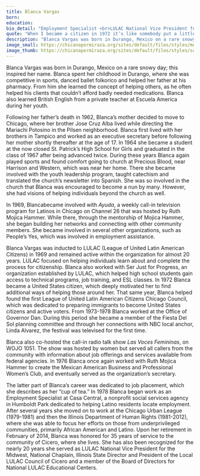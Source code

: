 ```yaml
---
title: Blanca Vargas
born: 
education: 
bio_detail: "Employment Specialist <br>LULAC National Vice President for the Midwest"
quote: "When I became a citizen in 1972 it’s like somebody put a little fire under me and said, ‘Blanca, you’re going to help other people become citizens as well.’"
description: "Blanca Vargas was born in Durango, Mexico on a rare snowy day; this inspired her name. Blanca spent her childhood in Durango, where she was competitive in sports, danced ballet folkorico and helped her father at his pharmacy. From him she learned the concept of helping others, as he often helped his clients that couldn’t afford badly needed medications. Blanca also learned British English from a private teacher at Escuela America during her youth."
image_small: https://chicanapormiraza.org/sites/default/files/styles/medium/public/blancavargas.jpeg
image_thumb: https://chicanapormiraza.org/sites/default/files/styles/square_thumbnail/public/blancavargas.jpeg
--- 
```


Blanca Vargas was born in Durango, Mexico on a rare snowy day; this inspired her name. Blanca spent her childhood in Durango, where she was competitive in sports, danced ballet folkorico and helped her father at his pharmacy. From him she learned the concept of helping others, as he often helped his clients that couldn’t afford badly needed medications.  Blanca also learned British English from a private teacher at Escuela America during her youth.

Following her father’s death in 1962, Blanca’s mother decided to move to Chicago, where her brother Jose Cruz Alba lived while directing the Mariachi Potosino in the Pilsen neighborhood. Blanca first lived with her brothers in Tampico and worked as an executive secretary before following her mother shortly thereafter at the age of 17.  In 1964 she became a student at the now closed St. Patrick’s High School for Girls and graduated in the class of 1967 after being advanced twice.  During these years Blanca again played sports and found comfort going to church at Precious Blood, near Harrison and Western, which was near her home.  There she became involved with the youth leadership program, taught catechism and translated the church’s newsletter into Spanish.  She was so involved in the church that Blanca was encouraged to become a nun by many. However, she had visions of helping individuals beyond the church as well.

In 1969, Blancabecame involved with <em>Ayuda</em>, a weekly call-in television program for Latinos in Chicago on Channel 26 that was hosted by Ruth Mojica Hammer.   While there, through the mentorship of Mojica Hammer, she began building her networks and connecting with other community members.  She became involved in several other organizations, such as People’s Yes, which was involved in employment assistance. 

Blanca Vargas was inducted to LULAC (League of United Latin American Citizens) in 1969 and remained active within the organization for almost 20 years. LULAC focused on helping individuals learn about and complete the process for citizenship. Blanca also worked with Ser Just for Progress, an organization established by LULAC, which helped high school students gain access to technical programs, job training, and ESL classes.  In 1972 Blanca became a United States citizen, which deeply motivated her to find additional ways of helping those around her.  That same year, Blanca helped found the first League of United Latin American Citizens Chicago Council, which was dedicated to preparing immigrants to become United States citizens and active voters.  From 1973-1978 Blanca worked at the Office of Governor Dan.  During this period she became a member of the Fiesta Del Sol planning committee and through her connections with NBC local anchor, Linda Alvarez, the festival was televised for the first time. 

Blanca also co-hosted the call-in radio talk show <em>Las Voces Femininas</em>, on WOJO 1051.  The show was hosted by women but served all callers from the community with information about job offerings and services available from federal agencies.  In 1976 Blanca once again worked with Ruth Mojica Hammer to create the Mexican American Business and Professional Women’s Club, and eventually served as the organization’s secretary.

The latter part of Blanca’s career was dedicated to job placement, which she describes as her “cup of tea.”  In 1978 Blanca began work as an Employment Specialist at Casa Central, a nonprofit social services agency in Humboldt Park dedicated to helping Latino residents locate employment.  After several years she moved on to work at the Chicago Urban League (1979-1981) and then the Illinois Department of Human Rights (1981-2012), where she was able to focus her efforts on those from underprivileged communities, primarily African American and Latino.  Upon her retirement in February of 2014, Blanca was honored for 35 years of service to the community of Cicero, where she lives.  She has also been recognized for the nearly 20 years she served as LULAC National Vice President for the Midwest, National Chaplain, Illinois State Director and President of the Local LULAC Council of Cicero and a member of the Board of Directors for National LULAC Educational Centers.
